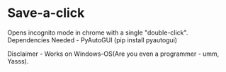 # Save-a-click
Opens incognito mode in chrome with a single "double-click".
Dependencies Needed - PyAutoGUI (pip install pyautogui)

Disclaimer - Works on Windows-OS(Are you even a programmer - umm, Yasss).
